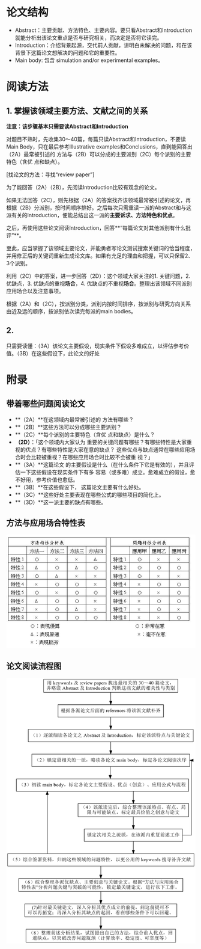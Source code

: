 # 论文结构

- Abstract：主要贡献、方法特色、主要内容。要只看Abstract和Introduction就能分析出该论文重点是否与研究相关，而决定是否将它读完。
- Introduction：介绍背景起源，交代前人贡献，讲明白未解决的问题，和在该背景下这篇论文想解决的问题和它的重要性。
- Main body: 包含 simulation and/or experimental examples。

# 阅读方法

## 1. 掌握该领域主要方法、文献之间的关系

**注意：该步骤基本只需要读Abstract和Introduction**

对题目不熟时，先收集30～40篇，每篇只读Abstract和Introduction，不要读Main Body，只在最后参考Illustrative examples和Conclusions，直到能回答出（2A）最常被引述的
方法与（2B）可以分成的主要派别（2C）每个派别的主要特色（含优
点和缺点）。

[找论文的方法：寻找“review paper”]

为了能回答（2A）（2B），先阅读Introduction比较有观念的论文。

如果无法回答（2C），则先根据（2A）的答案找齐该领域最常被引述的论文，再根据（2B）分派别，按时间顺序排好。之后每次只需重读一派的Abstract和与这派有关的Introduction，便能总结出这一派的**主要诉求、方法特色和优点**。

之后，再使用这些论文阅读Introduction，回答**“每篇论文对其他派别有什么批评”**。

至此，应当掌握了该领域主要论文，并能勇者写论文测试搜索关键词的恰当程度，并用修正后的关键词重新生成论文库。如果有充足的理由和把握，可以只保留2、3个派别。

利用（2C）中的答案，进一步回答（2D）：这个领域大家关注的1. 关键问题，2. 优缺点，3. 优缺点的重视**场合**，4. 优缺点的不重视**场合**。整理出该领域不同派别应用场合以及注意事项。

根据（2A）和（2C），按派别分类，派别内按时间排序，按派别与研究方向关系由近及远的顺序，按派别依次读完每派的main bodies。

## 2. 

只需要读懂：（3A）该论文主要假设，现实条件下假设多难成立，以评估参考价值。（3B）在这些假设下，此论文的好处

# 附录

## 带着哪些问题阅读论文

- **（2A）**在这领域内最常被引述的
  方法有哪些？
- **（2B）**这些方法可以分成哪些主要派别？
- **（2C）**每个派别的主要特色（含优
  点和缺点）是什么？
- **（2D）**：「这个领域内大家认为
  重要的关键问题有哪些？有哪些特性是大家重视的优点？有哪些特性是大家在意的缺点？
  这些优点与缺点通常在哪些应用场合时会比较被重视？在哪些应用场合时比较不会被重
  视？」
- **（3A）**这篇论文
  的主要假设是什么（在什么条件下它是有效的），并且评估一下这些假设在现实条件下有多
  容易（或多难）成立。愈难成立的假设，愈不好用，参考价值也愈低。
- **（3B）**在这些假设下，
  这篇论文主要有什么好处。
- **（3C）**这些好处主要表现在哪些公式的哪些项目的简化上。
- **（3D）**这一派主要的缺点有哪些。

## 方法与应用场合特性表

![方法与应用场合特性表](方法与应用场合特性表.png)

## 论文阅读流程图

![论文阅读流程图](论文阅读流程图.png)